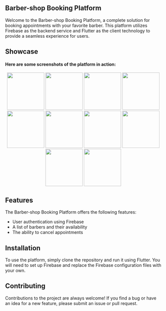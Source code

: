 ## Barber-shop Booking Platform

Welcome to the Barber-shop Booking Platform, a complete solution for booking appointments with your favorite barber. This platform utilizes Firebase as the backend service and Flutter as the client technology to provide a seamless experience for users.

## Showcase

#### Here are some screenshots of the platform in action:

<p align="center">
<img src="https://raw.githubusercontent.com/mahmoud-eslami/barber_booking/master/screen_shots/1.png" width="120"> <img src="https://raw.githubusercontent.com/mahmoud-eslami/barber_booking/master/screen_shots/2.png" width="120">
<img src="https://raw.githubusercontent.com/mahmoud-eslami/barber_booking/master/screen_shots/3.png" width="120">
<img src="https://raw.githubusercontent.com/mahmoud-eslami/barber_booking/master/screen_shots/4.png" width="120">
<img src="https://raw.githubusercontent.com/mahmoud-eslami/barber_booking/master/screen_shots/5.png" width="120">
<img src="https://raw.githubusercontent.com/mahmoud-eslami/barber_booking/master/screen_shots/6.png" width="120">
<img src="https://raw.githubusercontent.com/mahmoud-eslami/barber_booking/master/screen_shots/7.png" width="120">
<img src="https://raw.githubusercontent.com/mahmoud-eslami/barber_booking/master/screen_shots/8.png" width="120">
<img src="https://raw.githubusercontent.com/mahmoud-eslami/barber_booking/master/screen_shots/9.png" width="120">
<img src="https://raw.githubusercontent.com/mahmoud-eslami/barber_booking/master/screen_shots/10.png" width="120">

## Features

The Barber-shop Booking Platform offers the following features:

- User authentication using Firebase
- A list of barbers and their availability
- The ability to cancel appointments

## Installation

To use the platform, simply clone the repository and run it using Flutter. You will need to set up Firebase and replace the Firebase configuration files with your own.

## Contributing

Contributions to the project are always welcome! If you find a bug or have an idea for a new feature, please submit an issue or pull request.
